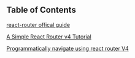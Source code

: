 

## Table of Contents

[react-router offical guide](https://reacttraining.com/react-router)

[A Simple React Router v4 Tutorial](https://medium.com/@pshrmn/a-simple-react-router-v4-tutorial-7f23ff27adf)

[Programmatically navigate using react router V4](https://stackoverflow.com/questions/42123261/programmatically-navigate-using-react-router-v4)